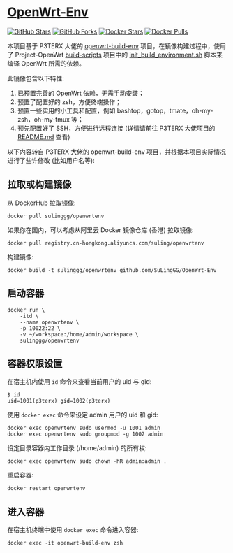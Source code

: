# [OpenWrt-Env](https://github.com/SuLingGG/OpenWrt-Env)

[![GitHub Stars](https://img.shields.io/github/stars/SuLingGG/OpenWrt-Env.svg?style=flat-square&label=Stars&logo=github)](https://github.com/SuLingGG/OpenWrt-Env/stargazers)
[![GitHub Forks](https://img.shields.io/github/forks/SuLingGG/OpenWrt-Env.svg?style=flat-square&label=Forks&logo=github)](https://github.com/SuLingGG/OpenWrt-Env/fork)
[![Docker Stars](https://img.shields.io/docker/stars/sulinggg/openwrtenv.svg?style=flat-square&label=Docker%20Stars&logo=docker)](https://hub.docker.com/r/sulinggg/openwrtenv)
[![Docker Pulls](https://img.shields.io/docker/pulls/sulinggg/openwrtenv.svg?style=flat-square&label=Docker%20Pulls&logo=docker&color=orange)](https://hub.docker.com/r/sulinggg/openwrtenv)

本项目基于 P3TERX 大佬的 [openwrt-build-env](https://github.com/P3TERX/openwrt-build-env) 项目，在镜像构建过程中，使用了 Project-OpenWrt [build-scripts](https://github.com/project-openwrt/build-scripts) 项目中的 [init_build_environment.sh](https://github.com/project-openwrt/build-scripts/blob/master/init_build_environment.sh) 脚本来编译 OpenWrt 所需的依赖。

此镜像包含以下特性:

1. 已预置完善的 OpenWrt 依赖，无需手动安装；
2. 预置了配置好的 zsh，方便终端操作；
3. 预置一些实用的小工具和配置，例如 bashtop，gotop，tmate，oh-my-zsh，oh-my-tmux 等；
4. 预先配置好了 SSH，方便进行远程连接 (详情请前往 P3TERX 大佬项目的 [README.md](https://github.com/P3TERX/openwrt-build-env#ssh-security-settings) 查看)

以下内容转自 P3TERX 大佬的 openwrt-build-env 项目，并根据本项目实际情况进行了些许修改 (比如用户名等):

## 拉取或构建镜像

从 DockerHub 拉取镜像:

```
docker pull sulinggg/openwrtenv
```

如果你在国内，可以考虑从阿里云 Docker 镜像仓库 (香港) 拉取镜像:

```
docker pull registry.cn-hongkong.aliyuncs.com/suling/openwrtenv
```

构建镜像:

```
docker build -t sulinggg/openwrtenv github.com/SuLingGG/OpenWrt-Env
```

## 启动容器

```
docker run \
    -itd \
    --name openwrtenv \
    -p 10022:22 \
    -v ~/workspace:/home/admin/workspace \
    sulinggg/openwrtenv
```

## 容器权限设置

在宿主机内使用 `id` 命令来查看当前用户的 uid 与 gid:

```
$ id
uid=1001(p3terx) gid=1002(p3terx)
```

使用 `docker exec` 命令来设定 admin 用户的 uid 和 gid:

```
docker exec openwrtenv sudo usermod -u 1001 admin
docker exec openwrtenv sudo groupmod -g 1002 admin
```

设定目录容器内工作目录 (/home/admin) 的所有权:

```
docker exec openwrtenv sudo chown -hR admin:admin .
```

重启容器:

```
docker restart openwrtenv
```

## 进入容器

在宿主机终端中使用 `docker exec` 命令进入容器:

```
docker exec -it openwrt-build-env zsh
```